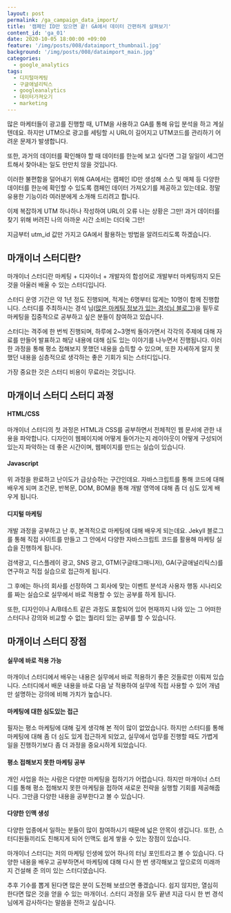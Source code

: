 ```yaml
---
layout: post
permalink: /ga_campaign_data_import/
title: '캠페인 ID만 있으면 끝! GA에서 데이터 간편하게 살펴보기'
content_id: 'ga_01'
date: 2020-10-05 18:00:00 +09:00
feature: '/img/posts/008/dataimport_thumbnail.jpg'
background: '/img/posts/008/dataimport_main.jpg'
categories:  
  - google_analytics
tags:
  - 디지털마케팅
  - 구글애널리틱스
  - googleanalytics
  - 데이터가져오기
  - marketing
---
```


많은 마케터들이 광고를 진행할 때, UTM을 사용하고 GA를 통해 유입 분석을 하고 계실 텐데요. 하지만 UTM으로 광고를 세팅할 시 URL이 길어지고 UTM코드를 관리하기 어려운 문제가 발생합니다.

또한, 과거의 데이터를 확인해야 할 때 데이터를 한눈에 보고 싶다면 그걸 일일이 세그먼트해서 찾아내는 일도 만만치 않을 것입니다.

이러한 불편함을 덜어내기 위해 GA에서는 캠페인 ID만 생성해 소스 및 매체 등 다양한 데이터를 한눈에 확인할 수 있도록 캠페인 데이터 가져오기를 제공하고 있는데요. 정말 유용한 기능이라 여러분에게 소개해 드리려고 합니다.

이제 복잡하게 UTM 하나하나 작성하여 URL이 오류 나는 상황은 그만! 과거 데이터를 찾기 위해 버려진 나의 아까운 시간 소비는 더더욱 그만!

지금부터 utm_id 값만 가지고 GA에서 활용하는 방법을 알려드리도록 하겠습니다.

## 마개이너 스터디란? ##

마개이너 스터디란 마케팅 + 디자이너 + 개발자의 합성어로 개발부터 마케팅까지 모든 것을 아울러 배울 수 있는 스터디입니다.

스터디 운영 기간은 약 1년 정도 진행되며, 적게는 6명부터 많게는 10명이 함께 진행합니다. 스터디를 주최하시는 경석 님(<a href="https://ogaeng.com/introduce-mgin" target="_blank">많은 마케팅 정보가 있는 경석님 블로그</a>)을 필두로 마케팅을 집중적으로 공부하고 싶은 분들이 참여하고 있습니다.

스터디는 격주에 한 번씩 진행되며, 하루에 2~3명씩 돌아가면서 각각의 주제에 대해 자료를 만들어 발표하고 해당 내용에 대해 심도 있는 이야기를 나누면서 진행됩니다. 이러한 과정을 통해 평소 접해보지 못했던 내용을 습득할 수 있으며, 또한 자세하게 알지 못했던 내용을 심층적으로 생각하는 좋은 기회가 되는 스터디입니다.

가장 중요한 것은 스터디 비용이 무료라는 것입니다.

## 마개이너 스터디 스터디 과정 ##

<h4>HTML/CSS</h4>

마개이너 스터디의 첫 과정은 HTML과 CSS를 공부하면서 전체적인 웹 문서에 관한 내용을 파악합니다. 디자인이 웹페이지에 어떻게 들어가는지 레이아웃이 어떻게 구성되어 있는지 파악하는 데 좋은 시간이며, 웹페이지를 만드는 실습이 있습니다.

<h4>Javascript</h4>

위 과정을 완료하고 난이도가 급상승하는 구간인데요. 자바스크립트를 통해 코드에 대해 배우게 되며 조건문, 반복문, DOM, BOM을 통해 개발 영역에 대해 좀 더 심도 있게 배우게 됩니다.

<h4>디지털 마케팅</h4>

개발 과정을 공부하고 난 후, 본격적으로 마케팅에 대해 배우게 되는데요. Jekyll 블로그를 통해 직접 사이트를 만들고 그 안에서 다양한 자바스크립트 코드를 활용해 마케팅 실습을 진행하게 됩니다.

검색광고, 디스플레이 광고, SNS 광고, GTM(구글태그매니저), GA(구글애널리틱스)를 연구하고 직접 실습으로 접근하게 됩니다.

그 후에는 하나의 회사를 선정하여 그 회사에 맞는 이벤트 분석과 사용자 행동 시나리오를 짜는 실습으로 실무에서 바로 적용할 수 있는 공부를 하게 됩니다.

또한, 디자인이나 A/B테스트 같은 과정도 포함되어 있어 현재까지 나와 있는 그 어떠한 스터디나 강의와 비교할 수 없는 퀄리티 있는 공부를 할 수 있습니다.

## 마개이너 스터디 장점 ##

<h4>실무에 바로 적용 가능</h4>

마개이너 스터디에서 배우는 내용은 실무에서 바로 적용하기 좋은 것들로만 이뤄져 있습니다. 스터디에서 배운 내용을 바로 다음 날 적용하여 실무에 직접 사용할 수 있어 개념만 설명하는 강의에 비해 가치가 높습니다.

<h4>마케팅에 대한 심도있는 접근</h4>

필자는 평소 마케팅에 대해 깊게 생각해 본 적이 많이 없었습니다. 하지만 스터디를 통해 마케팅에 대해 좀 더 심도 있게 접근하게 되었고, 실무에서 업무를 진행할 때도 가볍게 일을 진행하기보다 좀 더 과정을 중요시하게 되었습니다.

<h4>평소 접해보지 못한 마케팅 공부</h4>

개인 사업을 하는 사람은 다양한 마케팅을 접하기가 어렵습니다. 하지만 마개이너 스터디를 통해 평소 접해보지 못한 마케팅을 접하여 새로운 전략을 실행할 기회를 제공해줍니다. 그만큼 다양한 내용을 공부한다고 볼 수 있습니다.

<h4>다양한 인맥 생성</h4>

다양한 업종에서 일하는 분들이 많이 참여하시기 때문에 넓은 안목이 생깁니다. 또한, 스터디원들끼리도 친해지게 되어 인맥도 쉽게 쌓을 수 있는 장점이 있습니다.

마개이너 스터디는 저의 마케팅 인생에 있어 하나의 터닝 포인트라고 볼 수 있습니다. 다양한 내용을 배우고 공부하면서 마케팅에 대해 다시 한 번 생각해보고 앞으로의 미래까지 건설해 준 의미 있는 스터디였습니다.

추후 기수를 뽑게 된다면 많은 분이 도전해 보셨으면 좋겠습니다. 쉽지 않지만, 열심히 한다면 많은 것을 얻을 수 있는 마개이너. 스터디 과정을 모두 끝낸 지금 다시 한 번 경석님에게 감사하다는 말씀을 전하고 싶습니다.